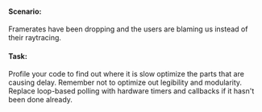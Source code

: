 #### Scenario: 
Framerates have been dropping and the users are blaming us instead of their raytracing. 
#### Task: 
Profile your code to find out where it is slow optimize the parts that are causing delay. Remember not to optimize out legibility and modularity.
Replace loop-based polling with hardware timers and callbacks if it hasn't been done already.
